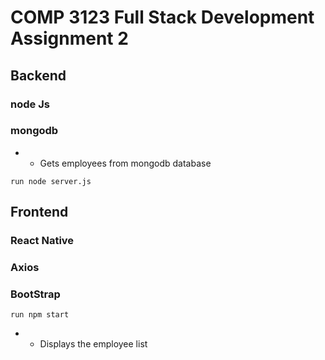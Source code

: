 # COMP 3123 Full Stack Development Assignment 2

## Backend

### node Js

### mongodb

- - Gets employees from mongodb database

```
run node server.js

```

## Frontend

### React Native

### Axios

### BootStrap

```
run npm start

```

- - Displays the employee list

[^1]: Dockerfile for backend doesn't come up. :pray:
[^2]: Couln't implement post, edit, delete and search functions :pray:
